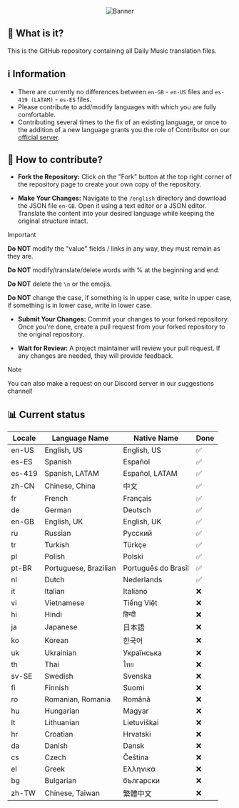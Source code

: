 <p align="center">
  <img src="https://i.imgur.com/51eQTyE.jpg" alt="Banner">
</p>

## 🤔 What is it?
This is the GitHub repository containing all Daily Music translation files.


## ℹ️ Information
- There are currently no differences between `en-GB` - `en-US` files and `es-419 (LATAM)` - `es-ES` files.
- Please contribute to add/modify languages with which you are fully comfortable.                                                                                                                                               
- Contributing several times to the fix of an existing language, or once to the addition of a new language grants you the role of Contributor on our [official server](https://discord.gg/adbFVVxdus).

## 👤 How to contribute?

- **Fork the Repository:** Click on the "Fork" button at the top right corner of the repository page to create your own copy of the repository.

- **Make Your Changes:** Navigate to the `/english` directory and download the JSON file `en-GB`. Open it using a text editor or a JSON editor. Translate the content into your desired language while keeping the original structure intact.
> [!IMPORTANT]
> **Do NOT** modify the "value" fields / links in any way, they must remain as they are.
> 
> **Do NOT** modify/translate/delete words with % at the beginning and end.
>
> **Do NOT** delete the `\n` or the emojis.
>
> **Do NOT** change the case, if something is in upper case, write in upper case, if something is in lower case, write in lower case.

- **Submit Your Changes:** Commit your changes to your forked repository. Once you're done, create a pull request from your forked repository to the original repository.

- **Wait for Review:** A project maintainer will review your pull request. If any changes are needed, they will provide feedback.

> [!NOTE]
> You can also make a request on our Discord server in our suggestions channel!

## 📊 Current status 

| Locale | Language Name         | Native Name          | Done |
|--------|-----------------------|----------------------|------|
| en-US  | English, US           | English, US          | ✅   |
| es-ES  | Spanish               | Español              | ✅   |
| es-419 | Spanish, LATAM        | Español, LATAM       | ✅   |
| zh-CN  | Chinese, China        | 中文                 | ✅   |
| fr     | French                | Français             | ✅   |
| de     | German                | Deutsch              | ✅   |
| en-GB  | English, UK           | English, UK          | ✅   |
| ru     | Russian               | Pусский              | ✅   |
| tr     | Turkish               | Türkçe               | ✅   |
| pl     | Polish                | Polski               | ✅   |
| pt-BR  | Portuguese, Brazilian | Português do Brasil | ✅   |
| nl     | Dutch                 | Nederlands           | ✅   |
| it     | Italian               | Italiano             | ❌   |
| vi     | Vietnamese            | Tiếng Việt          | ❌   |
| hi     | Hindi                 | हिन्दी               | ❌   |
| ja     | Japanese              | 日本語                 | ❌   |
| ko     | Korean                | 한국어                 | ❌   |
| uk     | Ukrainian             | Українська           | ❌   |
| th     | Thai                  | ไทย                  | ❌   |
| sv-SE  | Swedish               | Svenska              | ❌   |
| fi     | Finnish               | Suomi                | ❌   |
| ro     | Romanian, Romania     | Română               | ❌   |
| hu     | Hungarian             | Magyar               | ❌   |
| lt     | Lithuanian            | Lietuviškai          | ❌   |
| hr     | Croatian              | Hrvatski             | ❌   |
| da     | Danish                | Dansk                | ❌   |
| cs     | Czech                 | Čeština              | ❌   |
| el     | Greek                 | Ελληνικά             | ❌   |
| bg     | Bulgarian             | български            | ❌   |
| zh-TW  | Chinese, Taiwan       | 繁體中文               | ❌   |
